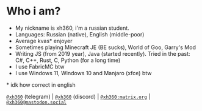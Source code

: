 # Who i am?
- My nickname is xh360, i'm a russian student.
- Languages: Russian (native), English (middle-poor)
- Average kvas* enjoyer
- Sometimes playing Minecraft JE (BE sucks), World of Goo, Garry's Mod
- Writing JS (from 2019 year), Java (started recently). Tried in the past: C#, C++, Rust, C, Python (for a long time)
- I use FabricMC btw
- I use Windows 11, Windows 10 and Manjaro (xfce) btw


\* idk how correct in english

[`@xh360`](https://t.me/xh360) (telegram) | [`@xh360`](https://discord.com/users/726656183817076738) (discord) | [`@xh360:matrix.org`](https://matrix.to/#/@xh360:matrix.org) | [`@xh360@mastodon.social`](https://mastodon.social/@xh360)